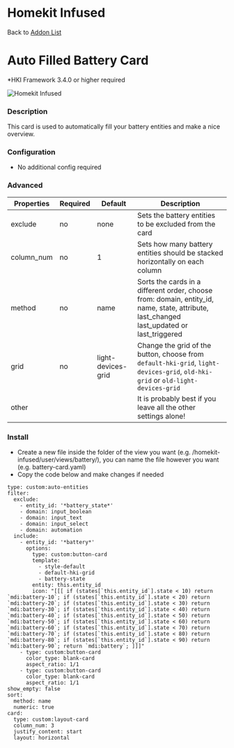 # Homekit Infused

Back to [Addon List](../addon_list.md)

# Auto Filled Battery Card
*HKI Framework 3.4.0 or higher required

![Homekit Infused](../images/auto-fill-battery-card.png)

### Description
This card is used to automatically fill your battery entities and make a nice overview.

### Configuration
- No additional config required

### Advanced

| Properties | Required | Default | Description |
|----------------------------------|-------------|----------------------------------|----------------------------------------------------------------------------------------------------------------------------------------------------------------------|
| exclude | no | none | Sets the battery entities to be excluded from the card |
| column_num | no | 1 | Sets how many battery entities should be stacked horizontally on each column |
| method | no | name | Sorts the cards in a different order, choose from: domain, entity_id, name, state, attribute, last_changed last_updated or last_triggered |
| grid | no | light-devices-grid | Change the grid of the button, choose from `default-hki-grid`, `light-devices-grid`, `old-hki-grid` or `old-light-devices-grid` |
| other | | | It is probably best if you leave all the other settings alone! |

### Install
- Create a new file inside the folder of the view you want (e.g. /homekit-infused/user/views/battery/), you can name the file however you want (e.g. battery-card.yaml)
- Copy the code below and make changes if needed

```
type: custom:auto-entities
filter:
  exclude:
    - entity_id: '*battery_state*'
    - domain: input_boolean
    - domain: input_text
    - domain: input_select
    - domain: automation
  include:
    - entity_id: '*battery*'
      options:
        type: custom:button-card
        template:
          - style-default
          - default-hki-grid
          - battery-state
        entity: this.entity_id
        icon: "[[[ if (states[`this.entity_id`].state < 10) return `mdi:battery-10`; if (states[`this.entity_id`].state < 20) return `mdi:battery-20`; if (states[`this.entity_id`].state < 30) return `mdi:battery-30`; if (states[`this.entity_id`].state < 40) return `mdi:battery-40`; if (states[`this.entity_id`].state < 50) return `mdi:battery-50`; if (states[`this.entity_id`].state < 60) return `mdi:battery-60`; if (states[`this.entity_id`].state < 70) return `mdi:battery-70`; if (states[`this.entity_id`].state < 80) return `mdi:battery-80`; if (states[`this.entity_id`].state < 90) return `mdi:battery-90`; return `mdi:battery`; ]]]"
    - type: custom:button-card
      color_type: blank-card
      aspect_ratio: 1/1
    - type: custom:button-card
      color_type: blank-card
      aspect_ratio: 1/1
show_empty: false
sort:
  method: name
  numeric: true
card:
  type: custom:layout-card
  column_num: 3
  justify_content: start
  layout: horizontal
```
